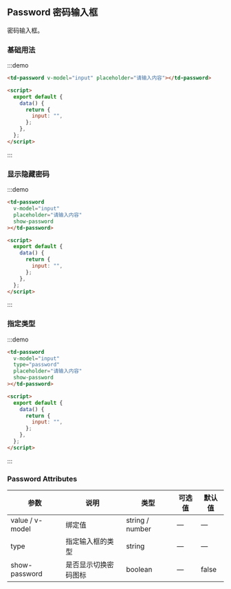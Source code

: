 ## Password 密码输入框

密码输入框。

### 基础用法

:::demo

```html
<td-password v-model="input" placeholder="请输入内容"></td-password>

<script>
  export default {
    data() {
      return {
        input: "",
      };
    },
  };
</script>
```

:::

### 显示隐藏密码

:::demo

```html
<td-password
  v-model="input"
  placeholder="请输入内容"
  show-password
></td-password>

<script>
  export default {
    data() {
      return {
        input: "",
      };
    },
  };
</script>
```

:::

### 指定类型

:::demo

```html
<td-password
  v-model="input"
  type="password"
  placeholder="请输入内容"
  show-password
></td-password>

<script>
  export default {
    data() {
      return {
        input: "",
      };
    },
  };
</script>
```

:::

### Password Attributes

| 参数            | 说明                 | 类型            | 可选值 | 默认值 |
| --------------- | -------------------- | --------------- | ------ | ------ |
| value / v-model | 绑定值               | string / number | —      | —      |
| type            | 指定输入框的类型     | string          | —      | —      |
| show-password   | 是否显示切换密码图标 | boolean         | —      | false  |
